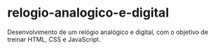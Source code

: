 # relogio-analogico-e-digital
Desenvolvimento de um relógio analógico e digital, com o objetivo de treinar HTML, CSS e JavaScript.
